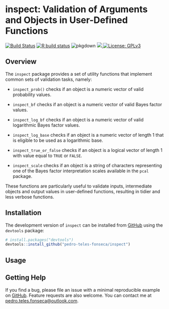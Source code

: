
<!-- README.md is generated from README.Rmd. Please edit that file -->

# inspect: Validation of Arguments and Objects in User-Defined Functions

<!-- badges: start -->

[![Build
Status](https://travis-ci.com/pedro-teles-fonseca/inspect.svg?branch=master)](https://travis-ci.com/pedro-teles-fonseca/inspect)
[![R build
status](https://github.com/pedro-teles-fonseca/inpsect/workflows/R-CMD-check/badge.svg)](https://github.com/pedro-teles-fonseca/inpsect/actions)
![pkgdown](https://github.com/pedro-teles-fonseca/inspect/workflows/pkgdown/badge.svg)
<a href="https://codecov.io/gh/pedro-teles-fonseca/inspect">
<img src="https://codecov.io/gh/pedro-teles-fonseca/inspect/branch/master/graph/badge.svg" />
</a> [![License:
GPLv3](https://img.shields.io/badge/License-GPLv3-blue.svg)](https://www.gnu.org/licenses/gpl-3.0)
<!-- badges: end -->

## Overview

The `inspect` package provides a set of utility functions that implement
common sets of validation tasks, namely:

  - `inspect_prob()` checks if an object is a numeric vector of valid
    probability values.

  - `inspect_bf` checks if an object is a numeric vector of valid Bayes
    factor values.

  - `inspect_log_bf` checks if an object is a numeric vector of valid
    logarithmic Bayes factor values.

  - `inspect_log_base` checks if an object is a numeric vector of length
    1 that is eligible to be used as a logarithmic base.

  - `inspect_true_or_false` checks if an object is a logical vector of
    length 1 with value equal to `TRUE` or `FALSE`.

  - `inspect_scale` checks if an object is a string of characters
    representing one of the Bayes factor interpretation scales available
    in the `pcal` package.

These functions are particularly useful to validate inputs, intermediate
objects and output values in user-defined functions, resulting in tidier
and less verbose functions.

## Installation

The development version of `inspect` can be installed from
[GitHub](https://github.com/) using the `devtools` package:

``` r
# install.packages("devtools")
devtools::install_github("pedro-teles-fonseca/inspect")
```

## Usage

## Getting Help

If you find a bug, please file an issue with a minimal reproducible
example on [GitHub](https://github.com/pedro-teles-fonseca/inspect).
Feature requests are also welcome. You can contact me at
<pedro.teles.fonseca@outlook.com>.
